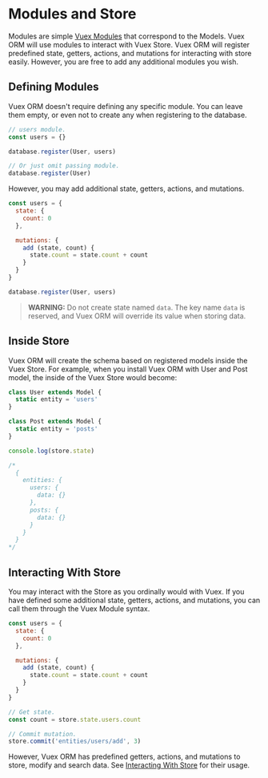 # Modules and Store

Modules are simple [Vuex Modules](https://vuex.vuejs.org/en/modules.html) that correspond to the Models. Vuex ORM will use modules to interact with Vuex Store. Vuex ORM will register predefined state, getters, actions, and mutations for interacting with store easily. However, you are free to add any additional modules you wish.

## Defining Modules

Vuex ORM doesn't require defining any specific module. You can leave them empty, or even not to create any when registering to the database.

```js
// users module.
const users = {}

database.register(User, users)

// Or just omit passing module.
database.register(User)
```

However, you may add additional state, getters, actions, and mutations.

```js
const users = {
  state: {
    count: 0
  },

  mutations: {
    add (state, count) {
      state.count = state.count + count
    }
  }
}

database.register(User, users)
```

> **WARNING:** Do not create state named `data`. The key name `data` is reserved, and Vuex ORM will override its value when storing data.

## Inside Store

Vuex ORM will create the schema based on registered models inside the Vuex Store. For example, when you install Vuex ORM with User and Post model, the inside of the Vuex Store would become:

```js
class User extends Model {
  static entity = 'users'
}

class Post extends Model {
  static entity = 'posts'
}

console.log(store.state)

/*
  {
    entities: {
      users: {
        data: {}
      },
      posts: {
        data: {}
      }
    }
  }
*/
```

## Interacting With Store

You may interact with the Store as you ordinally would with Vuex. If you have defined some additional state, getters, actions, and mutations, you can call them through the Vuex Module syntax.

```js
const users = {
  state: {
    count: 0
  },

  mutations: {
    add (state, count) {
      state.count = state.count + count
    }
  }
}

// Get state.
const count = store.state.users.count

// Commit mutation.
store.commit('entities/users/add', 3)
```

However, Vuex ORM has predefined getters, actions, and mutations to store, modify and search data. See [Interacting With Store](../store/retrieving-data.md) for their usage.
